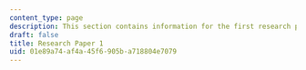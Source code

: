 ```yaml
---
content_type: page
description: This section contains information for the first research paper.
draft: false
title: Research Paper 1
uid: 01e89a74-af4a-45f6-905b-a718804e7079
---
```

